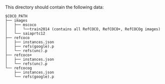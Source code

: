 This directory should contain the following data:
```
$COCO_PATH
├── images
│   ├── mscoco
│   │   └──train2014 (contains all RefCOCO, RefCOCO+, RefCOCOg images)
│   └── saiaprtc12
├── refcoco
│   ├── instances.json
│   ├── refs(google).p
│   └── refs(unc).p
├── refcoco+
│   ├── instances.json
│   └── refs(unc).p
└── refcocog
    ├── instances.json
    └── refs(google).p
```
